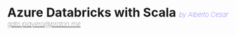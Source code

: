 # Azure Databricks with Scala <span style="color:blue;font-weight:7;font-size:15px;font-style:Italic;">by Alberto Cesar <gato.playero@proton.me></span>

